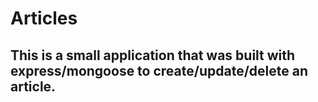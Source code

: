 # Articles
## This is a small application that was built with express/mongoose to create/update/delete an article.